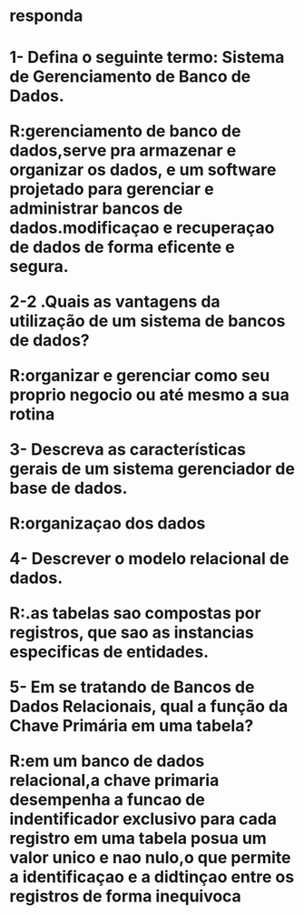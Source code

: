 <h1>responda<h1>

<p>1- Defina o seguinte termo: Sistema de Gerenciamento de Banco de Dados.<P>

<p>R:gerenciamento de banco de dados,serve pra armazenar e organizar os dados, e um software projetado para gerenciar e administrar bancos de dados.modificaçao e recuperaçao de dados de forma  eficente e segura.  <p>

<p>2-2 .Quais as vantagens da utilização de um sistema de bancos de dados?<p>

<p>R:organizar e gerenciar como seu proprio negocio ou até mesmo a sua rotina   <p>

<p>3- Descreva as características gerais de um sistema gerenciador de base de dados.<p>

<p>R:organizaçao  dos dados   <p>

<P>4- Descrever o modelo relacional de dados.<P>

<p>R:.as tabelas sao compostas por registros, que sao as instancias especificas de entidades.
   <p>

<p>5- Em se tratando de Bancos de Dados Relacionais, qual a função da Chave Primária em uma tabela?<p>


<p>R:em um banco de dados relacional,a chave primaria  desempenha a funcao de indentificador exclusivo para cada registro em uma tabela posua um valor   unico e nao nulo,o que permite a identificaçao e a didtinçao entre os registros de forma  inequivoca    <p>